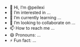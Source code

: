 - 👋 Hi, I’m @peilexi
- 👀 I’m interested in ...
- 🌱 I’m currently learning ...
- 💞️ I’m looking to collaborate on ...
- 📫 How to reach me ...
- 😄 Pronouns: ...
- ⚡ Fun fact: ...

<!---
peilexi/peilexi is a ✨ special ✨ repository because its `README.md` (this file) appears on your GitHub profile.
You can click the Preview link to take a look at your changes.
--->
